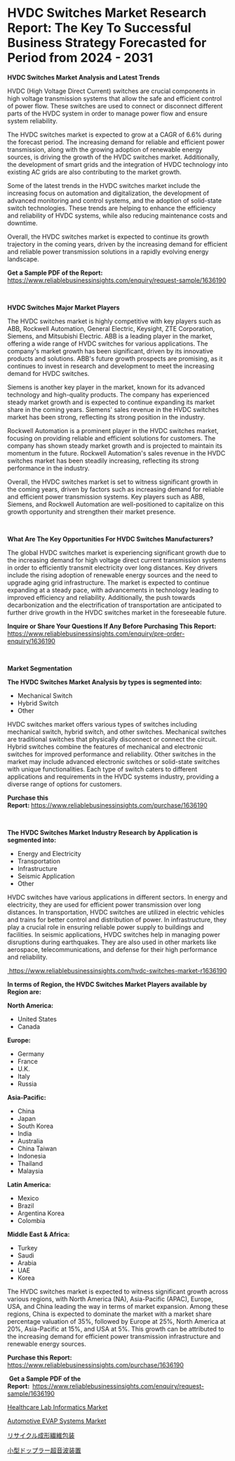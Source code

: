 <p><h1>HVDC Switches Market Research Report: The Key To Successful Business Strategy Forecasted for Period from 2024 - 2031</h1></p><p><strong>HVDC Switches Market Analysis and Latest Trends</strong></p>
<p><p>HVDC (High Voltage Direct Current) switches are crucial components in high voltage transmission systems that allow the safe and efficient control of power flow. These switches are used to connect or disconnect different parts of the HVDC system in order to manage power flow and ensure system reliability.</p><p>The HVDC switches market is expected to grow at a CAGR of 6.6% during the forecast period. The increasing demand for reliable and efficient power transmission, along with the growing adoption of renewable energy sources, is driving the growth of the HVDC switches market. Additionally, the development of smart grids and the integration of HVDC technology into existing AC grids are also contributing to the market growth.</p><p>Some of the latest trends in the HVDC switches market include the increasing focus on automation and digitalization, the development of advanced monitoring and control systems, and the adoption of solid-state switch technologies. These trends are helping to enhance the efficiency and reliability of HVDC systems, while also reducing maintenance costs and downtime.</p><p>Overall, the HVDC switches market is expected to continue its growth trajectory in the coming years, driven by the increasing demand for efficient and reliable power transmission solutions in a rapidly evolving energy landscape.</p></p>
<p><strong>Get a Sample PDF of the Report:&nbsp;</strong> <a href="https://www.reliablebusinessinsights.com/enquiry/request-sample/1636190">https://www.reliablebusinessinsights.com/enquiry/request-sample/1636190</a></p>
<p>&nbsp;</p>
<p><strong>HVDC Switches Major Market Players</strong></p>
<p><p>The HVDC switches market is highly competitive with key players such as ABB, Rockwell Automation, General Electric, Keysight, ZTE Corporation, Siemens, and Mitsubishi Electric. ABB is a leading player in the market, offering a wide range of HVDC switches for various applications. The company's market growth has been significant, driven by its innovative products and solutions. ABB's future growth prospects are promising, as it continues to invest in research and development to meet the increasing demand for HVDC switches.</p><p>Siemens is another key player in the market, known for its advanced technology and high-quality products. The company has experienced steady market growth and is expected to continue expanding its market share in the coming years. Siemens' sales revenue in the HVDC switches market has been strong, reflecting its strong position in the industry.</p><p>Rockwell Automation is a prominent player in the HVDC switches market, focusing on providing reliable and efficient solutions for customers. The company has shown steady market growth and is projected to maintain its momentum in the future. Rockwell Automation's sales revenue in the HVDC switches market has been steadily increasing, reflecting its strong performance in the industry.</p><p>Overall, the HVDC switches market is set to witness significant growth in the coming years, driven by factors such as increasing demand for reliable and efficient power transmission systems. Key players such as ABB, Siemens, and Rockwell Automation are well-positioned to capitalize on this growth opportunity and strengthen their market presence.</p></p>
<p>&nbsp;</p>
<p><strong>What Are The Key Opportunities For HVDC Switches Manufacturers?</strong></p>
<p><p>The global HVDC switches market is experiencing significant growth due to the increasing demand for high voltage direct current transmission systems in order to efficiently transmit electricity over long distances. Key drivers include the rising adoption of renewable energy sources and the need to upgrade aging grid infrastructure. The market is expected to continue expanding at a steady pace, with advancements in technology leading to improved efficiency and reliability. Additionally, the push towards decarbonization and the electrification of transportation are anticipated to further drive growth in the HVDC switches market in the foreseeable future.</p></p>
<p><strong>Inquire or Share Your Questions If Any Before Purchasing This Report:</strong> <a href="https://www.reliablebusinessinsights.com/enquiry/pre-order-enquiry/1636190">https://www.reliablebusinessinsights.com/enquiry/pre-order-enquiry/1636190</a></p>
<p>&nbsp;</p>
<p><strong>Market Segmentation</strong></p>
<p><strong>The HVDC Switches Market Analysis by types is segmented into:</strong></p>
<p><ul><li>Mechanical Switch</li><li>Hybrid Switch</li><li>Other</li></ul></p>
<p><p>HVDC switches market offers various types of switches including mechanical switch, hybrid switch, and other switches. Mechanical switches are traditional switches that physically disconnect or connect the circuit. Hybrid switches combine the features of mechanical and electronic switches for improved performance and reliability. Other switches in the market may include advanced electronic switches or solid-state switches with unique functionalities. Each type of switch caters to different applications and requirements in the HVDC systems industry, providing a diverse range of options for customers.</p></p>
<p><strong>Purchase this Report:&nbsp;</strong><a href="https://www.reliablebusinessinsights.com/purchase/1636190">https://www.reliablebusinessinsights.com/purchase/1636190</a></p>
<p>&nbsp;</p>
<p><strong>The HVDC Switches Market Industry Research by Application is segmented into:</strong></p>
<p><ul><li>Energy and Electricity</li><li>Transportation</li><li>Infrastructure</li><li>Seismic Application</li><li>Other</li></ul></p>
<p><p>HVDC switches have various applications in different sectors. In energy and electricity, they are used for efficient power transmission over long distances. In transportation, HVDC switches are utilized in electric vehicles and trains for better control and distribution of power. In infrastructure, they play a crucial role in ensuring reliable power supply to buildings and facilities. In seismic applications, HVDC switches help in managing power disruptions during earthquakes. They are also used in other markets like aerospace, telecommunications, and defense for their high performance and reliability.</p></p>
<p><a href="https://www.reliablebusinessinsights.com/hvdc-switches-market-r1636190">&nbsp;https://www.reliablebusinessinsights.com/hvdc-switches-market-r1636190</a></p>
<p><strong>In terms of Region, the HVDC Switches Market Players available by Region are:</strong></p>
<p>
    <p> <strong> North America: </strong>
        <ul>
            <li>United States</li>
            <li>Canada</li>
        </ul>
        </p> 
    <p> <strong> Europe: </strong>
        <ul>
            <li>Germany</li>
            <li>France</li>
            <li>U.K.</li>
            <li>Italy</li>
            <li>Russia</li>
        </ul>
        </p> 
    <p> <strong> Asia-Pacific: </strong>
        <ul>
            <li>China</li>
            <li>Japan</li>
            <li>South Korea</li>
            <li>India</li>
            <li>Australia</li>
            <li>China Taiwan</li>
            <li>Indonesia</li>
            <li>Thailand</li>
            <li>Malaysia</li>
        </ul>
        </p> 
    <p> <strong> Latin America: </strong>
        <ul>
            <li>Mexico</li>
            <li>Brazil</li>
            <li>Argentina Korea</li>
            <li>Colombia</li>
        </ul>
        </p> 
    <p> <strong> Middle East & Africa: </strong>
        <ul>
            <li>Turkey</li>
            <li>Saudi</li>
            <li>Arabia</li>
            <li>UAE</li>
            <li>Korea</li>
        </ul>
    </p>
    </p>
<p><p>The HVDC switches market is expected to witness significant growth across various regions, with North America (NA), Asia-Pacific (APAC), Europe, USA, and China leading the way in terms of market expansion. Among these regions, China is expected to dominate the market with a market share percentage valuation of 35%, followed by Europe at 25%, North America at 20%, Asia-Pacific at 15%, and USA at 5%. This growth can be attributed to the increasing demand for efficient power transmission infrastructure and renewable energy sources.</p></p>
<p><strong>Purchase this Report: </strong><a href="https://www.reliablebusinessinsights.com/purchase/1636190">https://www.reliablebusinessinsights.com/purchase/1636190</a></p>
<p>&nbsp;<strong>Get a Sample PDF of the Report:&nbsp;&nbsp;</strong><a href="https://www.reliablebusinessinsights.com/enquiry/request-sample/1636190">https://www.reliablebusinessinsights.com/enquiry/request-sample/1636190</a></p>
<p><strong></strong></p>
<p><p><a href="https://github.com/seekum/Market-Research-Report-List-2/blob/main/healthcare-lab-informatics-market.md">Healthcare Lab Informatics Market</a></p><p><a href="https://github.com/timeliteaut/Market-Research-Report-List-2/blob/main/automotive-evap-systems-market.md">Automotive EVAP Systems Market</a></p><p><a href="https://github.com/CloydAbbott2023/Market-Research-Report-List-1/blob/main/542582092241.md">リサイクル成形繊維包装</a></p><p><a href="https://github.com/AaronVargas43/Market-Research-Report-List-1/blob/main/876666392240.md">小型ドップラー超音波装置</a></p></p>